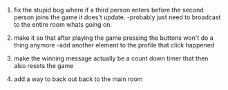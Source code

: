 1. fix the stupid bug where if a third person enters before the second person joins the game it does't update.
  -probably just need to broadcast to the entire room whats going on.

2. make it so that after playing the game pressing the buttons won't do a thing anymore
  -add another element to the profile that click happened

3. make the winning message actually be a count down timer that then also resets the game

4. add a way to back out back to the main room